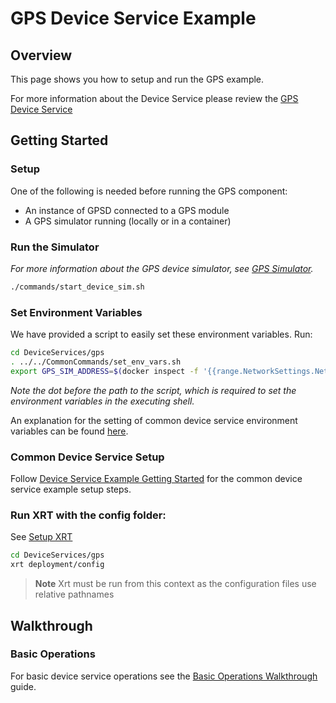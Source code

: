 # GPS Device Service Example

## Overview

This page shows you how to setup and run the GPS example.

For more information about the Device Service please review the [GPS Device Service](https://docs.iotechsys.com/edge-xrt20/device-service-components/gps-device-service-component.html)

## Getting Started

### **Setup**

One of the following is needed before running the GPS component:

- An instance of GPSD connected to a GPS module
- A GPS simulator running (locally or in a container)

### **Run the Simulator**

_For more information about the GPS device simulator, see [GPS Simulator](https://docs.iotechsys.com/edge-xrt20/simulators/gps/overview.html)._

```bash
./commands/start_device_sim.sh
```

### **Set Environment Variables**

We have provided a script to easily set these environment variables. Run:

```bash
cd DeviceServices/gps
. ../../CommonCommands/set_env_vars.sh
export GPS_SIM_ADDRESS=$(docker inspect -f '{{range.NetworkSettings.Networks}}{{.IPAddress}}{{end}}' gps-sim)
```

_Note the dot before the path to the script, which is required to set the environment variables in the executing shell._

An explanation for the setting of common device service environment variables can be found [here](../interactive-walkthrough/ds-getting-started-common.md#Device-service-configuration-setup).

### **Common Device Service Setup**

Follow [Device Service Example Getting Started](../interactive-walkthrough/ds-getting-started-common.md) for the common device service example setup steps.

### **Run XRT with the config folder:**

See [Setup XRT](../interactive-walkthrough/setup-xrt.md)

```bash
cd DeviceServices/gps
xrt deployment/config
```

> **Note** Xrt must be run from this context as the configuration files use relative pathnames

## Walkthrough

### Basic Operations

For basic device service operations see the [Basic Operations Walkthrough](../interactive-walkthrough/basic-operations.md) guide.
